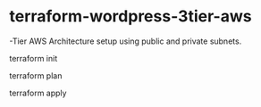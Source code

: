 # terraform-wordpress-3tier-aws
-Tier AWS Architecture setup using public and private subnets. 


terraform init


terraform plan


terraform apply
